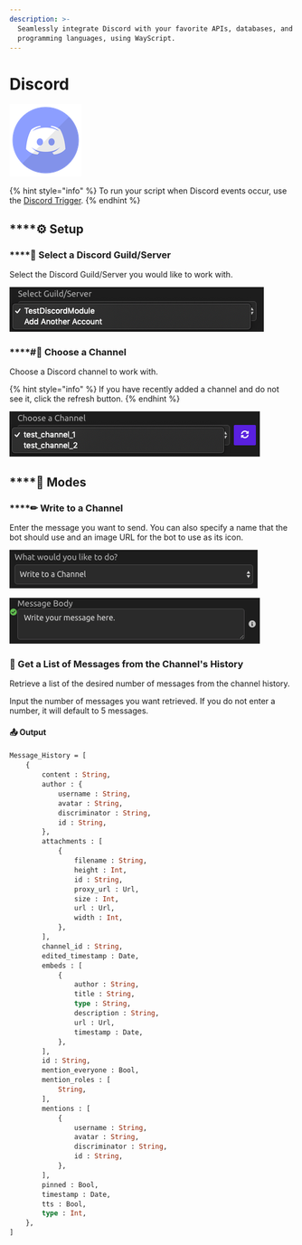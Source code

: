 ```yaml
---
description: >-
  Seamlessly integrate Discord with your favorite APIs, databases, and
  programming languages, using WayScript.
---
```


# Discord

![Interact with Discord channels using the WayScript bot.](../../.gitbook/assets/discord%20%281%29%20%282%29%20%282%29%20%282%29%20%282%29%20%282%29%20%282%29.png)

{% hint style="info" %}
To run your script when Discord events occur, use the [Discord Trigger](../triggers/discord-trigger.md).
{% endhint %}

## \*\*\*\*⚙ **Setup**

### \*\*\*\*🔎 **Select a Discord Guild/Server**

Select the Discord Guild/Server you would like to work with.

![](../../.gitbook/assets/img1.png)

### \*\*\*\*\#⃣ **Choose a Channel**

Choose a Discord channel to work with.

{% hint style="info" %}
If you have recently added a channel and do not see it, click the refresh button.
{% endhint %}

![](../../.gitbook/assets/img2%20%284%29.png)

## \*\*\*\*🤖 **Modes**

### \*\*\*\*✏ **Write to a Channel**

Enter the message you want to send. You can also specify a name that the bot should use and an image URL for the bot to use as its icon.

![](../../.gitbook/assets/img3%20%284%29.png)

![](../../.gitbook/assets/img4.png)

### 💬 Get a List of Messages from the Channel's History

Retrieve a list of the desired number of messages from the channel history.

Input the number of messages you want retrieved. If you do not enter a number, it will default to 5 messages.

#### 📤 Output

```graphql
Message_History = [
    {
        content : String, 
        author : {
            username : String, 
            avatar : String, 
            discriminator : String, 
            id : String,
        },
        attachments : [
            {
                filename : String, 
                height : Int, 
                id : String, 
                proxy_url : Url, 
                size : Int, 
                url : Url, 
                width : Int, 
            },
        ],
        channel_id : String, 
        edited_timestamp : Date, 
        embeds : [
            {
                author : String, 
                title : String, 
                type : String, 
                description : String, 
                url : Url, 
                timestamp : Date,
            },
        ],
        id : String, 
        mention_everyone : Bool, 
        mention_roles : [
            String, 
        ],
        mentions : [
            {
                username : String, 
                avatar : String,
                discriminator : String, 
                id : String,
            },
        ],
        pinned : Bool, 
        timestamp : Date, 
        tts : Bool, 
        type : Int, 
    },
]
```


